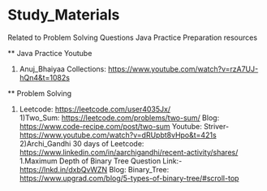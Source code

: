 # Study_Materials
Related to Problem Solving Questions Java Practice Preparation resources

** Java Practice
Youtube
1) Anuj_Bhaiyaa Collections: https://www.youtube.com/watch?v=rzA7UJ-hQn4&t=1082s

** Problem Solving
1) Leetcode: https://leetcode.com/user4035Jx/    
 1)Two_Sum: https://leetcode.com/problems/two-sum/
 Blog: https://www.code-recipe.com/post/two-sum
 Youtube: Striver- https://www.youtube.com/watch?v=dRUpbt8vHpo&t=421s
 2)Archi_Gandhi 30 days of Leetcode: https://www.linkedin.com/in/aarchigandhi/recent-activity/shares/
 1.Maximum Depth of Binary Tree
 Question Link:- https://lnkd.in/dxbQvWZN
 Blog: Binary_Tree: https://www.upgrad.com/blog/5-types-of-binary-tree/#scroll-top
